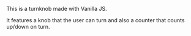 This is a turnknob made with Vanilla JS.

It features a knob that the user can turn and also a counter that counts up/down on turn.

